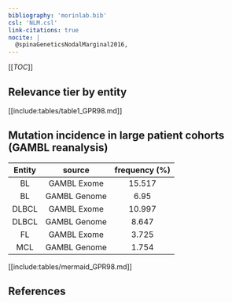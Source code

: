 ```yaml
---
bibliography: 'morinlab.bib'
csl: 'NLM.csl'
link-citations: true
nocite: |
  @spinaGeneticsNodalMarginal2016, 
---
```


[[_TOC_]]




## Relevance tier by entity

[[include:tables/table1_GPR98.md]]


## Mutation incidence in large patient cohorts (GAMBL reanalysis)

|Entity|source |frequency (%)|
|:------:|:----:|:----:|
|BL|GAMBL Exome |15.517 |
|BL|GAMBL Genome |6.95 |
|DLBCL|GAMBL Exome |10.997 |
|DLBCL|GAMBL Genome |8.647 |
|FL|GAMBL Exome |3.725 |
|MCL|GAMBL Genome |1.754 |


[[include:tables/mermaid_GPR98.md]]

## References


